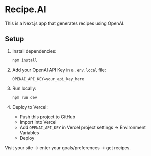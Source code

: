 
# Recipe.AI

This is a Next.js app that generates recipes using OpenAI.

## Setup

1. Install dependencies:
   ```bash
   npm install
   ```

2. Add your OpenAI API Key in a `.env.local` file:
   ```
   OPENAI_API_KEY=your_api_key_here
   ```

3. Run locally:
   ```bash
   npm run dev
   ```

4. Deploy to Vercel:
   - Push this project to GitHub
   - Import into Vercel
   - Add `OPENAI_API_KEY` in Vercel project settings → Environment Variables
   - Deploy

Visit your site → enter your goals/preferences → get recipes.
